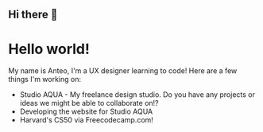 ## Hi there 👋
# Hello world!
My name is Anteo, I'm a UX designer learning to code! Here are a few things I'm working on:
- Studio AQUA - My freelance design studio. Do you have any projects or ideas we might be able to collaborate on!?
- Developing the website for Studio AQUA
- Harvard's CS50 via Freecodecamp.com!
<!--
**TioTeo/TioTeo** is a ✨ _special_ ✨ repository because its `README.md` (this file) appears on your GitHub profile.

Here are some ideas to get you started:

- 🔭 I’m currently working on ...
- 🌱 I’m currently learning ...
- 👯 I’m looking to collaborate on ...
- 🤔 I’m looking for help with ...
- 💬 Ask me about ...
- 📫 How to reach me: ...
- 😄 Pronouns: ...
- ⚡ Fun fact: ...
-->
